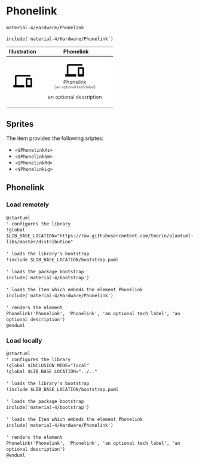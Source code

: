 # Phonelink


```text
material-4/Hardware/Phonelink
```

```text
include('material-4/Hardware/Phonelink')
```



| Illustration | Phonelink |
| :---: | :---: |
| ![illustration for Illustration](../../material-4/Hardware/Phonelink.png) | ![illustration for Phonelink](../../material-4/Hardware/Phonelink.Local.png) |



## Sprites
The item provides the following sriptes:

- `<$PhonelinkXs>`
- `<$PhonelinkSm>`
- `<$PhonelinkMd>`
- `<$PhonelinkLg>`





## Phonelink

### Load remotely
```plantuml
@startuml
' configures the library
!global $LIB_BASE_LOCATION="https://raw.githubusercontent.com/tmorin/plantuml-libs/master/distribution"

' loads the library's bootstrap
!include $LIB_BASE_LOCATION/bootstrap.puml

' loads the package bootstrap
include('material-4/bootstrap')

' loads the Item which embeds the element Phonelink
include('material-4/Hardware/Phonelink')

' renders the element
Phonelink('Phonelink', 'Phonelink', 'an optional tech label', 'an optional description')
@enduml
```

### Load locally
```plantuml
@startuml
' configures the library
!global $INCLUSION_MODE="local"
!global $LIB_BASE_LOCATION="../.."

' loads the library's bootstrap
!include $LIB_BASE_LOCATION/bootstrap.puml

' loads the package bootstrap
include('material-4/bootstrap')

' loads the Item which embeds the element Phonelink
include('material-4/Hardware/Phonelink')

' renders the element
Phonelink('Phonelink', 'Phonelink', 'an optional tech label', 'an optional description')
@enduml
```


